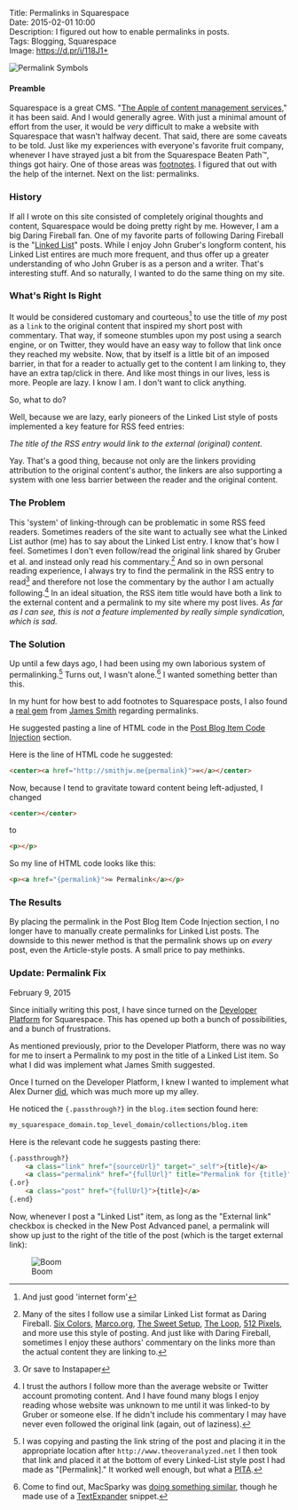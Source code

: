 Title: Permalinks in Squarespace  
Date: 2015-02-01 10:00  
Description: I figured out how to enable permalinks in posts.  
Tags: Blogging, Squarespace  
Image: https://d.pr/i/118J1+  

![Permalink Symbols][1]

#### Preamble

Squarespace is a great CMS. "[The Apple of content management services][2]," it has been said. And I would generally agree. With just a minimal amount of effort from the user, it would be *very* difficult to make a website with Squarespace that wasn't halfway decent. That said, there are some caveats to be told. Just like my experiences with everyone's favorite fruit company, whenever I have strayed just a bit from the Squarespace Beaten Path™, things got hairy. One of those areas was [footnotes][3]. I figured that out with the help of the internet. Next on the list: permalinks.

### History

If all I wrote on this site consisted of completely original thoughts and content, Squarespace would be doing pretty right by me. However, I am a big Daring Fireball fan. One of my favorite parts of following Daring Fireball is the "[Linked List][4]" posts. While I enjoy John Gruber's longform content, his Linked List entires are much more frequent, and thus offer up a greater understanding of who John Gruber is as a person and a writer. That's interesting stuff. And so naturally, I wanted to do the same thing on my site. 

### What's Right Is Right

It would be considered customary and courteous[^1] to use the title of *my* post as a `link` to the original content that inspired my short post with commentary. That way, if someone stumbles upon my post using a search engine, or on Twitter, they would have an easy way to follow that link once they reached my website. Now, that by itself is a little bit of an imposed barrier, in that for a reader to actually get to the content I am linking to, they have an extra tap/click in there. And like most things in our lives, less is more. People are lazy. I know I am. I don't want to click anything.

So, what to do?

Well, because we are lazy, early pioneers of the Linked List style of posts implemented a key feature for RSS feed entries:

*The title of the RSS entry would link to the external (original) content.*

Yay. That's a good thing, because not only are the linkers providing attribution to the original content's author, the linkers are also supporting a system with one less barrier between the reader and the original content.

### The Problem

This 'system' of linking-through can be problematic in some RSS feed readers. Sometimes readers of the site want to actually see what the Linked List author (me) has to say about the Linked List entry. I know that's how I feel. Sometimes I don't even follow/read the original link shared by Gruber et al. and instead only read his commentary.[^2]  And so in own personal reading experience, I always try to find the permalink in the RSS entry to read[^3] and therefore not lose the commentary by the author I am actually following.[^4]  In an ideal situation, the RSS item title would have both a link to the external content and a permalink to my site where my post lives. *As far as I can see, this is not a feature implemented by really simple syndication, which is sad.*

### The Solution

Up until a few days ago, I had been using my own laborious system of permalinking.[^5] Turns out, I wasn't alone.[^6] I wanted something better than this.

In my hunt for how best to add footnotes to Squarespace posts, I also found a [real gem][5] from [James Smith][6] regarding permalinks.

He suggested pasting a line of HTML code in the [Post Blog Item Code Injection][7] section.

Here is the line of HTML code he suggested:

```html
<center><a href="http://smithjw.me{permalink}">∞</a></center>
```

Now, because I tend to gravitate toward content being left-adjusted, I changed

```html
<center></center>
```
 	
to

```html
<p></p>
```

So my line of HTML code looks like this:

```html
<p><a href="{permalink}">∞ Permalink</a></p>
```

### The Results

By placing the permalink in the Post Blog Item Code Injection section, I no longer have to manually create permalinks for Linked List posts. The downside to this newer method is that the permalink shows up on *every* post, even the Article-style posts. A small price to pay methinks.

<aside class="update">

### Update: Permalink Fix
<p class="updateTime"><time datetime="2015-02-09">February 9, 2015</time></p>

Since initially writing this post, I have since turned on the [Developer Platform][8] for Squarespace. This has opened up both a bunch of possibilities, and a bunch of frustrations.

As mentioned previously, prior to the Developer Platform, there was no way for me to insert a Permalink to my post in the title of a Linked List item. So what I did was implement what James Smith suggested.

Once I turned on the Developer Platform, I knew I wanted to implement what Alex Durner [did][9], which was much more up my alley.

He noticed the `{.passthrough?}` in the `blog.item` section found here:

```html
my_squarespace_domain.top_level_domain/collections/blog.item
```

Here is the relevant code he suggests pasting there:

```html
{.passthrough?}
	<a class="link" href="{sourceUrl}" target="_self">{title}</a>
	<a class="permalink" href="{fullUrl}" title="Permalink for {title}">∞</a>
{.or}
	<a class="post" href="{fullUrl}">{title}</a>
{.end}
```

Now, whenever I post a "Linked List" item, as long as the "External link" checkbox is checked in the New Post Advanced panel, a permalink will show up just to the right of the title of the post (which is the target external link):

<figure>
	<img src="https://d.pr/i/1lSZU+" alt="Boom" title="Boom">
	<figcaption>Boom</figcaption>
</figure>

</aside>

[^1]: And just good 'internet form'
[^2]: Many of the sites I follow use a similar Linked List format as Daring Fireball. [Six Colors][a], [Marco.org][b], [The Sweet Setup][c], [The Loop][d], [512 Pixels][e], and more use this style of posting. And just like with Daring Fireball, sometimes I enjoy these authors' commentary on the links more than the actual content they are linking to.
[^3]: Or save to Instapaper
[^4]: I trust the authors I follow more than the average website or Twitter account promoting content. And I have found many blogs I enjoy reading whose website was unknown to me until it was linked-to by Gruber or someone else. If he didn't include his commentary I may have never even followed the original link (again, out of laziness).
[^5]: I was copying and pasting the link string of the post and placing it in the appropriate location after `http://www.theoveranalyzed.net` I then took that link and placed it at the bottom of every Linked-List style post I had made as "[Permalink]." It worked well enough, but what a [PITA][f]. 
[^6]: Come to find out, MacSparky was [doing something similar][g], though he made use of a [TextExpander][h] snippet.

[a]: http://www.sixcolors.com "Jason Snell's blog, Six Colors"
[b]: http://www.marco.org "Marco Arment's blog, Marco.org"
[c]: http://www.thesweetsetup.com "The Sweet Setup"
[d]: http://loopinsight.com "Jim Dalyrmple's blog, The Loop"
[e]: http://www.512pixels.net "Stephen Hackett's blog, 512 Pixels"
[f]: http://www.urbandictionary.com/define.php?term=pita&defid=549368 "Urban Dictionary: 'PITA'"
[g]: http://macsparky.com/blog/permalinkingss "How David Sparks did permalinks in his Squarespace-powered blog"
[h]: http://smilesoftware.com/TextExpander/index.html "TextExpander's webpage"

[1]: https://d.pr/i/118J1+ "Permalink Symbols"
[2]: http://stream-seo.com/squarespace-review/ "Review of the Squarespace CMS"
[3]: /2015/1/31/bigfoot-footnotes-in-squarespace "My post on incorporating Bigfoot footnotes in Squarespace"
[4]: http://daringfireball.net/2004/06/linked_list "John Gruber introducing the 'Linked List'"
[5]: http://http://smithjw.me/blog/permalinking-with-squarespace "Another post that helped me figure out permalinks"
[6]: https://twitter.com/smithjw "Another guy with some tips on permalinks in Squarespace"
[7]: http://help.squarespace.com/guides/using-code-injection "Squarespace help page for using code injection"
[8]: http://developers.squarespace.com "Squarespace Developer Platform"
[9]: http://alexduner.com/blog/squarespace-permalinks "One of the posts that helped me with permalinks"